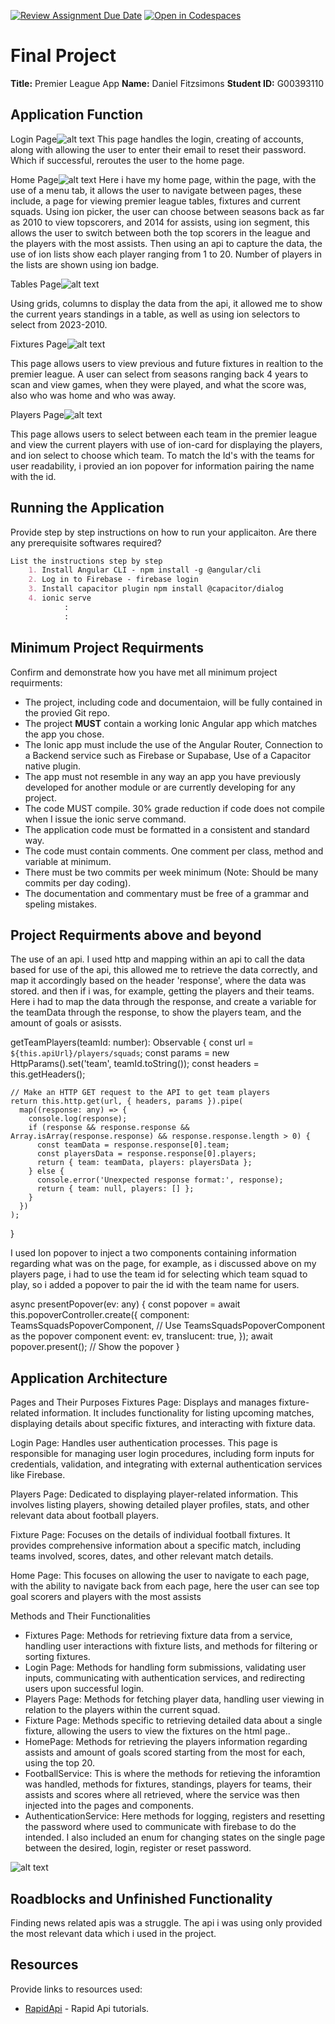 [![Review Assignment Due Date](https://classroom.github.com/assets/deadline-readme-button-24ddc0f5d75046c5622901739e7c5dd533143b0c8e959d652212380cedb1ea36.svg)](https://classroom.github.com/a/HTlAZVnP)
[![Open in Codespaces](https://classroom.github.com/assets/launch-codespace-7f7980b617ed060a017424585567c406b6ee15c891e84e1186181d67ecf80aa0.svg)](https://classroom.github.com/open-in-codespaces?assignment_repo_id=13027362)
# Final Project

**Title:** Premier League App
**Name:** Daniel Fitzsimons 
**Student ID:** G00393110

## Application Function

Login Page![alt text](/login.png)
This page handles the login, creating of accounts, along with allowing the user to enter their email to reset their password. Which if successful, reroutes the user to the home page.

Home Page![alt text](/homePage.png)
Here i have my home page, within the page, with the use of a menu tab, it allows the user to navigate between pages, these include, a page for viewing premier league tables, fixtures and current squads.
Using ion picker, the user can choose between seasons back as far as 2010 to view topscorers, and 2014 for assists, using ion segment, this allows the user to switch between both the top scorers in the league and the players with the most assists.
Then using an api to capture the data, the use of ion lists show each player ranging from 1 to 20.
Number of players in the lists are shown using ion badge.

Tables Page![alt text](/tables.png)

Using grids, columns to display the data from the api, it allowed me to show the current years standings in a table, as well as using ion selectors to select from 2023-2010.

Fixtures Page![alt text](/fixtures.png)

This page allows users to view previous and future fixtures in realtion to the premier league. A user can select from seasons ranging back 4 years to scan and view games, when they were played, and what the score was, also who was home and who was away.

Players Page![alt text](/squad-page.png)

This page allows users to select between each team in the premier league and view the current players with use of ion-card for displaying the players, and ion select to choose which team. To match the Id's with the teams for user readability, i provied an ion popover for information pairing the name with the id.



## Running the Application

Provide step by step instructions on how to run your applicaiton. Are there any prerequisite softwares required?

```MARKDOWN
List the instructions step by step
    1. Install Angular CLI - npm install -g @angular/cli
    2. Log in to Firebase - firebase login
    3. Install capacitor plugin npm install @capacitor/dialog
    4. ionic serve
            :
            :
```

## Minimum Project Requirments

Confirm and demonstrate how you have met all minimum project requirments:

* The project, including code and documentaion, will be fully contained in the provied Git repo.
* The project **MUST** contain a working Ionic Angular app which matches the app you chose.
* The Ionic app must include the use of the Angular Router, Connection to a Backend service such as Firebase or Supabase, Use of a Capacitor native plugin.
* The app must not resemble in any way an app you have previously developed for another module or are currently developing for any project. 
* The code MUST compile. 30% grade reduction if code does not compile when I issue the ionic serve command. 
* The application code must be formatted in a consistent and standard way.
* The code must contain comments. One comment per class, method and variable at minimum.
* There must be two commits per week minimum (Note: Should be many commits per day coding).
* The documentation and commentary must be free of a grammar and speling mistakes.

## Project Requirments above and beyond

The use of an api. I used http and mapping within an api to call the data based for use of the api, this allowed me to retrieve the data correctly, and map it accordingly based on the header 'response', where the data was stored. and then if i was, for example, getting the players and their teams. Here i had to map the data through the response, and create a variable for the teamData through the response, to show the players team, and the amount of goals or asissts.

getTeamPlayers(teamId: number): Observable<any> {
    const url = `${this.apiUrl}/players/squads`;
    const params = new HttpParams().set('team', teamId.toString());
    const headers = this.getHeaders();

    // Make an HTTP GET request to the API to get team players
    return this.http.get(url, { headers, params }).pipe(
      map((response: any) => {
        console.log(response);
        if (response && response.response && Array.isArray(response.response) && response.response.length > 0) {
          const teamData = response.response[0].team;
          const playersData = response.response[0].players;
          return { team: teamData, players: playersData };
        } else {
          console.error('Unexpected response format:', response);
          return { team: null, players: [] };
        }
      })
    );
  }

  I used Ion popover to inject a two components containing information regarding what was on the page, for example, as i discussed above on my players page, i had to use the team id for selecting which team squad to play, so i added a popover to pair the id with the team name for users.
  

async presentPopover(ev: any) {
    const popover = await this.popoverController.create({
      component: TeamsSquadsPopoverComponent, // Use TeamsSquadsPopoverComponent as the popover component
      event: ev,
      translucent: true,
    });
    await popover.present(); // Show the popover
  }


## Application Architecture

Pages and Their Purposes
Fixtures Page: Displays and manages fixture-related information. It includes functionality for listing upcoming matches, displaying details about specific fixtures, and interacting with fixture data.

Login Page: Handles user authentication processes. This page is responsible for managing user login procedures, including form inputs for credentials, validation, and integrating with external authentication services like Firebase.

Players Page: Dedicated to displaying player-related information. This involves listing players, showing detailed player profiles, stats, and other relevant data about football players.

Fixture Page: Focuses on the details of individual football fixtures. It provides comprehensive information about a specific match, including teams involved, scores, dates, and other relevant match details.

Home Page: This focuses on allowing the user to navigate to each page, with the ability to navigate back from each page, here the user can see top goal scorers and players with the most assists

Methods and Their Functionalities


* Fixtures Page: Methods for retrieving fixture data from a service, handling user interactions with fixture lists, and methods for filtering or sorting fixtures.
* Login Page: Methods for handling form submissions, validating user inputs, communicating with authentication services, and redirecting users upon successful login.
* Players Page: Methods for fetching player data, handling user viewing in relation to the players within the current squad.
* Fixture Page: Methods specific to retrieving detailed data about a single fixture, allowing the users to view the fixtures on the html page..
* HomePage: Methods for retrieving the players information regarding assists and amount of goals scored starting from the most for each, using the top 20.
* FootballService: This is where the methods for retieving the inforamtion was handled, methods for fixtures, standings, players for teams, their assists and scores where all retrieved, where the service was then injected into the pages and components.
* AuthenticationService: Here methods for logging, registers and resetting the password where used to communicate with firebase to do the intended. I also included an enum for changing states on the single page between the desired, login, register or reset password.





![alt text](/architectures.png)



## Roadblocks and Unfinished Functionality

Finding news related apis was a struggle. The api i was using only provided the most relevant data which i used in the project.

## Resources

Provide links to resources used:

* [RapidApi]([https://www.youtube.com/watch?v=Y0vH5Cm3HAk](https://rapidapi.com/api-sports/api/api-football/tutorials)https://rapidapi.com/api-sports/api/api-football/tutorials) - Rapid Api tutorials.
